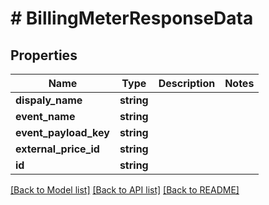 # # BillingMeterResponseData

## Properties

Name | Type | Description | Notes
------------ | ------------- | ------------- | -------------
**dispaly_name** | **string** |  |
**event_name** | **string** |  |
**event_payload_key** | **string** |  |
**external_price_id** | **string** |  |
**id** | **string** |  |

[[Back to Model list]](../../README.md#models) [[Back to API list]](../../README.md#endpoints) [[Back to README]](../../README.md)
